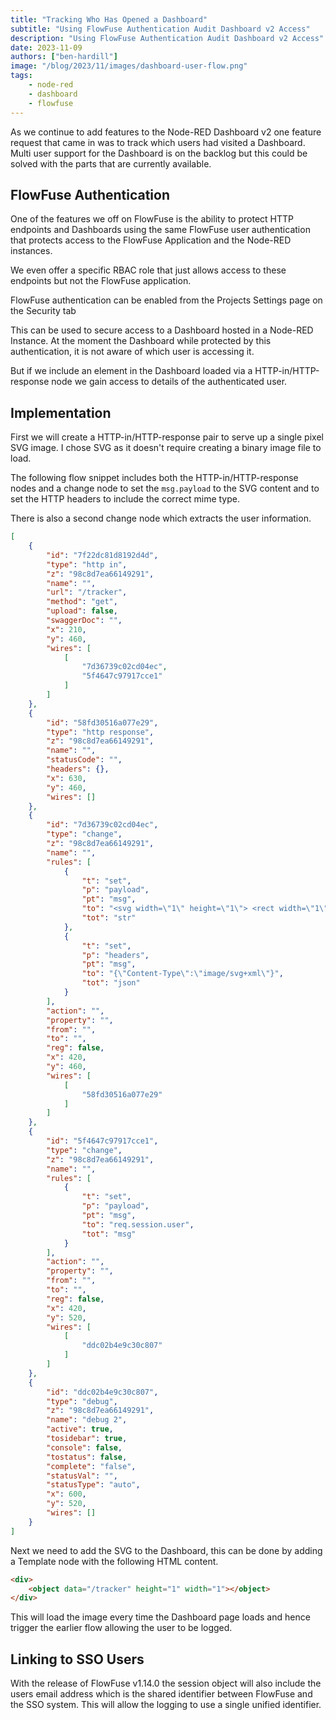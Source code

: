 ```yaml
---
title: "Tracking Who Has Opened a Dashboard"
subtitle: "Using FlowFuse Authentication Audit Dashboard v2 Access"
description: "Using FlowFuse Authentication Audit Dashboard v2 Access"
date: 2023-11-09
authors: ["ben-hardill"]
image: "/blog/2023/11/images/dashboard-user-flow.png"
tags:
    - node-red
    - dashboard
    - flowfuse
---
```


As we continue to add features to the Node-RED Dashboard v2 one feature request that came in was to track which users had visited a Dashboard. Multi user support for the Dashboard is on the backlog but this could be solved with the parts that are currently available.

<!--more-->

## FlowFuse Authentication

One of the features we off on FlowFuse is the ability to protect HTTP endpoints and Dashboards using the same FlowFuse user authentication that protects access to the FlowFuse Application and the Node-RED instances.

We even offer a specific RBAC role that just allows access to these endpoints but not the FlowFuse application.

FlowFuse authentication can be enabled from the Projects Settings page on the Security tab

This can be used to secure access to a Dashboard hosted in a Node-RED Instance. At the moment the Dashboard while protected by this authentication, it is not aware of which user is accessing it.

But if we include an element in the Dashboard loaded via a HTTP-in/HTTP-response node we gain access to details of the authenticated user.

## Implementation

First we will create a HTTP-in/HTTP-response pair to serve up a single pixel SVG image. I chose SVG as it doesn't require creating a binary image file to load.

The following flow snippet includes both the HTTP-in/HTTP-response nodes and a change node to set the `msg.payload` to the SVG content and to set the HTTP headers to include the correct mime type.

There is also a second change node which extracts the user information.

```json
[
    {
        "id": "7f22dc81d8192d4d",
        "type": "http in",
        "z": "98c8d7ea66149291",
        "name": "",
        "url": "/tracker",
        "method": "get",
        "upload": false,
        "swaggerDoc": "",
        "x": 210,
        "y": 460,
        "wires": [
            [
                "7d36739c02cd04ec",
                "5f4647c97917cce1"
            ]
        ]
    },
    {
        "id": "58fd30516a077e29",
        "type": "http response",
        "z": "98c8d7ea66149291",
        "name": "",
        "statusCode": "",
        "headers": {},
        "x": 630,
        "y": 460,
        "wires": []
    },
    {
        "id": "7d36739c02cd04ec",
        "type": "change",
        "z": "98c8d7ea66149291",
        "name": "",
        "rules": [
            {
                "t": "set",
                "p": "payload",
                "pt": "msg",
                "to": "<svg width=\"1\" height=\"1\"> <rect width=\"1\" height=\"1\" style=\"fill:rgb(255,255,255);stroke-width:3;stroke:rgb(0,0,0)\" /> Sorry, your browser does not support inline SVG.</svg>",
                "tot": "str"
            },
            {
                "t": "set",
                "p": "headers",
                "pt": "msg",
                "to": "{\"Content-Type\":\"image/svg+xml\"}",
                "tot": "json"
            }
        ],
        "action": "",
        "property": "",
        "from": "",
        "to": "",
        "reg": false,
        "x": 420,
        "y": 460,
        "wires": [
            [
                "58fd30516a077e29"
            ]
        ]
    },
    {
        "id": "5f4647c97917cce1",
        "type": "change",
        "z": "98c8d7ea66149291",
        "name": "",
        "rules": [
            {
                "t": "set",
                "p": "payload",
                "pt": "msg",
                "to": "req.session.user",
                "tot": "msg"
            }
        ],
        "action": "",
        "property": "",
        "from": "",
        "to": "",
        "reg": false,
        "x": 420,
        "y": 520,
        "wires": [
            [
                "ddc02b4e9c30c807"
            ]
        ]
    },
    {
        "id": "ddc02b4e9c30c807",
        "type": "debug",
        "z": "98c8d7ea66149291",
        "name": "debug 2",
        "active": true,
        "tosidebar": true,
        "console": false,
        "tostatus": false,
        "complete": "false",
        "statusVal": "",
        "statusType": "auto",
        "x": 600,
        "y": 520,
        "wires": []
    }
]
```

Next we need to add the SVG to the Dashboard, this can be done by adding a Template node with the following HTML content.

```html
<div>
    <object data="/tracker" height="1" width="1"></object>
</div>
```

This will load the image every time the Dashboard page loads and hence trigger the earlier flow allowing the user to be logged.

## Linking to SSO Users

With the release of FlowFuse v1.14.0 the session object will also include the users email address which is the shared identifier between FlowFuse and the SSO system. This will allow the logging to use a single unified identifier.